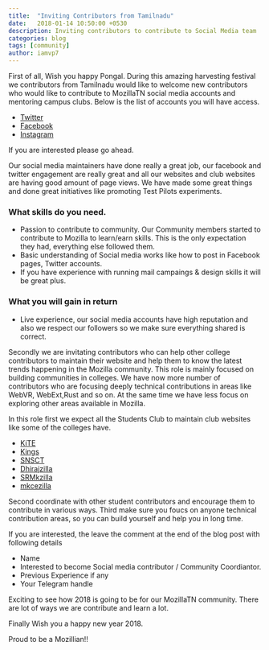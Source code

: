 ```yaml
---
title:  "Inviting Contributors from Tamilnadu"
date:   2018-01-14 10:50:00 +0530
description: Inviting contributors to contribute to Social Media team
categories: blog
tags: [community]
author: iamvp7
---
```


First of all, Wish you happy Pongal. During this amazing harvesting festival we contributors from Tamilnadu would like to welcome new contributors who would like to contribute to MozillaTN social media accounts and mentoring campus clubs. Below is the list of accounts you will have access.

- [Twitter](https://twitter.com/mozillaTN/)
- [Facebook](https://www.facebook.com/MozillaTN/)
- [Instagram](https://www.instagram.com/mozillatn/)

If you are interested please go ahead. 

Our social media maintainers have done really a great job, our facebook and twitter engagement are really great and all our websites and club websites are having good amount of page views. We have made some great things and done great initiatives like promoting Test Pilots experiments. 


### What skills do you need.

- Passion to contribute to community. Our Community members started to contribute to Mozilla to learn/earn skills. This is the only expectation they had, everything else followed them.
- Basic understanding of Social media works like how to post in Facebook pages, Twitter accounts.
- If you have experience with running mail campaings & design skills it will be great plus.

### What you will gain in return

- Live experience, our social media accounts have high reputation and also we respect our followers so we make sure everything shared is correct.


Secondly we are invitating contributors who can help other college contributors to maintain their website and help them to know the latest trends happening in the Mozilla community. This role is mainly focused on building communities in colleges. We have now more number of contributors who are focusing deeply technical contributions in areas like WebVR, WebExt,Rust and so on. At the same time we have less focus on exploring other areas available in Mozilla. 

In this role first we expect all the Students Club to maintain club websites like some of the colleges have.

- [KiTE](https://mozillatn.github.io/KiTE/)
- [Kings](https://mozillatn.github.io/KingsCampusClub/)
- [SNSCT](https://mozillatn.github.io/snsct/)
- [Dhirajzilla](https://mozillatn.github.io/Dhirajzilla/)
- [SRMkzilla](https://mozillatn.github.io/srmkzilla/)
- [mkcezilla](https://mozillatn.github.io/mkcezilla/)

Second coordinate with other student contributors and encourage them to contribute in various ways.
Third make sure you foucs on anyone technical contribution areas, so you can build yourself and help you in long time. 

If you are interested, the leave the comment at the end of the blog post with following details

- Name
- Interested to become Social media contributor / Community Coordiantor.
- Previous Experience if any
- Your Telegram handle


Exciting to see how 2018 is going to be for our MozillaTN community. There are lot of ways we are contribute and learn a lot.

Finally Wish you a happy new year 2018.

Proud to be a Mozillian!!
